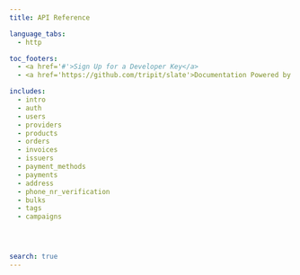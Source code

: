 ```yaml
---
title: API Reference

language_tabs:
  - http

toc_footers:
  - <a href='#'>Sign Up for a Developer Key</a>
  - <a href='https://github.com/tripit/slate'>Documentation Powered by Slate</a>

includes:
  - intro
  - auth
  - users
  - providers
  - products
  - orders
  - invoices
  - issuers
  - payment_methods
  - payments
  - address
  - phone_nr_verification
  - bulks
  - tags
  - campaigns




search: true
---
```


